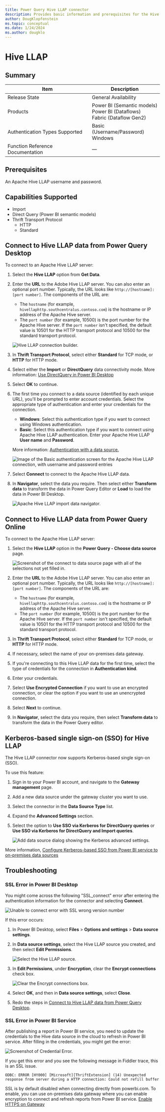 ```yaml
---
title: Power Query Hive LLAP connector
description: Provides basic information and prerequisites for the Hive LLAP connector, along with how to connect to your Hive LLAP data.
author: DougKlopfenstein
ms.topic: conceptual
ms.date: 1/24/2024 
ms.author: dougklo
---
```


# Hive LLAP

## Summary

| Item                             | Description                                                                  |
| -------------------------------- | ---------------------------------------------------------------------------- |
| Release State                    | General Availability                                                         |
| Products                         | Power BI (Semantic models)<br/>Power BI (Dataflows)<br/>Fabric (Dataflow Gen2) |
| Authentication Types Supported   | Basic (Username/Password)<br/>Windows                                        |
| Function Reference Documentation | &mdash;                                                                      |

## Prerequisites

An Apache Hive LLAP username and password.

## Capabilities Supported

- Import
- Direct Query (Power BI semantic models)
- Thrift Transport Protocol
  - HTTP
  - Standard

## Connect to Hive LLAP data from Power Query Desktop

To connect to an Apache Hive LLAP server:

1. Select the **Hive LLAP** option from **Get Data**.

2. Enter the **URL** to the Adobe Hive LLAP server. You can also enter an optional port number. Typically, the URL looks like `http://[hostname]:[port number]`. The components of the URL are:

   - The `hostname` (for example, `hivellaphttp.southcentralus.contoso.com`) is the hostname or IP address of the Apache Hive server.
   - The `port number` (for example, 10500) is the port number for the Apache Hive server. If the `port number` isn't specified, the default value is 10501 for the HTTP transport protocol and 10500 for the standard transport protocol.

   ![Hive LLAP connection builder.](./media/hive-llap/server-selection.png)

3. In **Thrift Transport Protocol**, select either **Standard** for TCP mode, or **HTTP** for HTTP mode.

4. Select either the **Import** or **DirectQuery** data connectivity mode. More information: [Use DirectQuery in Power BI Desktop](/power-bi/connect-data/desktop-use-directquery)

5. Select **OK** to continue.

6. The first time you connect to a data source (identified by each unique URL), you'll be prompted to enter account credentials. Select the appropriate type of authentication and enter your credentials for the connection.

   - **Windows**: Select this authentication type if you want to connect using Windows authentication.
   - **Basic**: Select this authentication type if you want to connect using Apache Hive LLAP authentication. Enter your Apache Hive LLAP **User name** and **Password**.

   More information: [Authentication with a data source.](../ConnectorAuthentication.md)

   ![Image of the Basic authentication screen for the Apache Hive LLAP connection, with username and password entries](./media/hive-llap/authentication.png)

7. Select **Connect** to connect to the Apache Hive LLAP data.

8. In **Navigator**, select the data you require. Then select either **Transform data** to transform the data in Power Query Editor or **Load** to load the data in Power BI Desktop.

   ![Apache Hive LLAP import data navigator.](./media/hive-llap/navigator.png)

## Connect to Hive LLAP data from Power Query Online

To connect to the Apache Hive LLAP server:

1. Select the **Hive LLAP** option in the **Power Query - Choose data source** page.

   ![Screenshot of the connect to data source page with all of the selections not yet filled in.](./media/hive-llap/connect-online.png)

2. Enter the **URL** to the Adobe Hive LLAP server. You can also enter an optional port number. Typically, the URL looks like `http://[hostname]:[port number]`. The components of the URL are:

   - The `hostname` (for example, `hivellaphttp.southcentralus.contoso.com`) is the hostname or IP address of the Apache Hive server.
   - The `port number` (for example, 10500) is the port number for the Apache Hive server. If the `port number` isn't specified, the default value is 10501 for the HTTP transport protocol and 10500 for the standard transport protocol.

3. In **Thrift Transport Protocol**, select either **Standard** for TCP mode, or **HTTP** for HTTP mode.

4. If necessary, select the name of your on-premises data gateway.

5. If you're connecting to this Hive LLAP data for the first time, select the type of credentials for the connection in **Authentication kind**.

6. Enter your credentials.

7. Select **Use Encrypted Connection** if you want to use an encrypted connection, or clear the option if you want to use an unencrypted connection.

8. Select **Next** to continue.

9. In **Navigator**, select the data you require, then select **Transform data** to transform the data in the Power Query editor.

## Kerberos-based single sign-on (SSO) for Hive LLAP

The Hive LLAP connector now supports Kerberos-based single sign-on (SSO).

To use this feature:

1. Sign in to your Power BI account, and navigate to the **Gateway management** page.

2. Add a new data source under the gateway cluster you want to use.

3. Select the connector in the **Data Source Type** list.

4. Expand the **Advanced Settings** section.

5. Select the option to **Use SSO via Kerberos for DirectQuery queries** or **Use SSO via Kerberos for DirectQuery and Import queries**.

   ![Add data source dialog showing the Kerberos advanced settings.](./media/hive-llap/kerberos-sso.png)

More information, [Configure Kerberos-based SSO from Power BI service to on-premises data sources](/power-bi/connect-data/service-gateway-sso-kerberos)

## Troubleshooting

### SSL Error in Power BI Desktop

You might come across the following "SSL_connect" error after entering the authentication information for the connector and selecting **Connect**.

![Unable to connect error with SSL wrong version number](./media/hive-llap/unable-to-connect.png)

If this error occurs:

1. In Power BI Desktop, select **Files** > **Options and settings** > **Data source settings**.

2. In **Data source settings**, select the Hive LLAP source you created, and then select **Edit Permissions**.

   ![Select the Hive LLAP source.](./media/hive-llap/data-source-settings.png)

3. In **Edit Permissions**, under **Encryption**, clear the **Encrypt connections** check box.

   ![Clear the Encrypt connections box.](./media/hive-llap/encryption-off.png)

4. Select **OK**, and then in **Data source settings**, select **Close**.

5. Redo the steps in [Connect to Hive LLAP data from Power Query Desktop](#connect-to-hive-llap-data-from-power-query-desktop).

### SSL Error in Power BI Service

After publishing a report in Power BI service, you need to update the credentials to the Hive data source in the cloud to refresh in Power BI service. After filling in the credentials, you might get the error:

![Screenshot of Credential Error.](media/hive-llap/image.png)

If you get this error and you see the following message in Fiddler trace, this is an SSL issue.

```
ODBC: ERROR [HY000] [Microsoft][ThriftExtension] (14) Unexpected response from server during a HTTP connection: Could not refill buffer
```

SSL is by default disabled when connecting directly from powerbi.com. To enable, you can use on-premises data gateway where you can enable encryption to connect and refresh reports from Power BI service.
[Enable HTTPS on Gateway](/data-integration/gateway/service-gateway-communication#force-https-communication-with-azure-relay)
